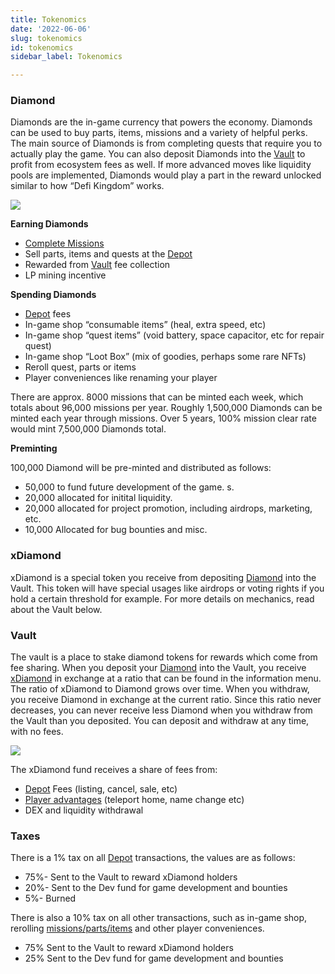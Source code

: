 ```yaml
---
title: Tokenomics
date: '2022-06-06'
slug: tokenomics
id: tokenomics
sidebar_label: Tokenomics

---
```

### Diamond

Diamonds are the in-game currency that powers the economy. Diamonds can be used to buy parts, items, missions and a variety of helpful perks. The main source of Diamonds is from completing quests that require you to actually play the game. You can also deposit Diamonds into the [Vault](/tokenomics#vault "Vault") to profit from ecosystem fees as well. If more advanced moves like liquidity pools are implemented, Diamonds would play a part in the reward unlocked similar to how “Defi Kingdom” works.

![](/game-economy-loop_bigger.png)

**Earning Diamonds**

* [Complete Missions](/gameplay#missions "Complete Missions")
* Sell parts, items and quests at the [Depot](/gameplay#depot "Depot Fees")
* Rewarded from [Vault](/tokenomics#vault "Vault") fee collection
* LP mining incentive

**Spending Diamonds**

* [Depot](/gameplay#depot "Depot Fees") fees
* In-game shop “consumable items” (heal, extra speed, etc)
* In-game shop “quest items” (void battery, space capacitor, etc for repair quest)
* In-game shop “Loot Box” (mix of goodies, perhaps some rare NFTs)
* Reroll quest, parts or items
* Player conveniences like renaming your player

There are approx. 8000 missions that can be minted each week, which totals about 96,000 missions per year. Roughly 1,500,000 Diamonds can be minted each year through missions. Over 5 years, 100% mission clear rate would mint 7,500,000 Diamonds total.

**Preminting**

100,000 Diamond will be pre-minted and distributed as follows:

* 50,000 to fund future development of the game. s.
* 20,000 allocated for initital liquidity.
* 20,000 allocated for project promotion, including airdrops, marketing, etc.
* 10,000 Allocated for bug bounties and misc.

### xDiamond

xDiamond is a special token you receive from depositing [Diamond](/tokenomics#diamond "Diamonds") into the Vault. This token will have special usages like airdrops or voting rights if you hold a certain threshold for example. For more details on mechanics, read about the Vault below.

### Vault

The vault is a place to stake diamond tokens for rewards which come from fee sharing. When you deposit your [Diamond](/tokenomics#diamond "Diamonds") into the Vault, you receive [xDiamond](/tokenomics#xdiamond "xDiamond") in exchange at a ratio that can be found in the information menu. The ratio of xDiamond to Diamond grows over time. When you withdraw, you receive Diamond in exchange at the current ratio. Since this ratio never decreases, you can never receive less Diamond when you withdraw from the Vault than you deposited. You can deposit and withdraw at any time, with no fees.

![](/aarpq3yvcl.png)

The xDiamond fund receives a share of fees from:

* [Depot](/gameplay#depot "Depot Fees") Fees (listing, cancel, sale, etc)
* [Player advantages](/gameplay#items "Items") (teleport home, name change etc)
* DEX and liquidity withdrawal

### Taxes

There is a 1% tax on all [Depot](/gameplay#depot "Depot Fees") transactions, the values are as follows:

* 75%- Sent to the Vault to reward xDiamond holders
* 20%- Sent to the Dev fund for game development and bounties
*   5%- Burned

There is also a 10% tax on all other transactions, such as in-game shop, rerolling [missions/parts/items](/gameplay#in-game-item-minting "In-game Item Minting") and other player conveniences.

* 75% Sent to the Vault to reward xDiamond holders
* 25% Sent to the Dev fund for game development and bounties